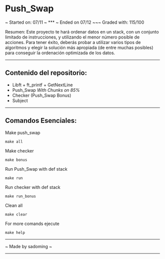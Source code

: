 # Push_Swap

~ Started on: 07/11 ~ *** ~ Ended on 07/12 ~~~ Graded with: 115/100

Resumen:
Este proyecto te hará ordenar datos en un stack, con un conjunto limitado de
instrucciones, y utilizando el menor número posible de acciones. Para tener éxito,
deberás probar a utilizar varios tipos de algoritmos y elegir la solución más apropiada
(de entre muchas posibles) para conseguir la ordenación optimizada de los datos.

***
## Contenido del repositorio:
- Libft + ft_printf + GetNextLine
- Push_Swap *With Chunks on 85%*
- Checker (Push_Swap Bonus)
- Subject

***
## Comandos Esenciales:

Make push_swap

    make all

Make checker

    make bonus

Run Push_Swap with def stack

    make run

Run checker with def stack

    make run_bonus

Clean all

    make clear

For more comands ejecute

    make help

***
~ Made by sadoming ~
***
